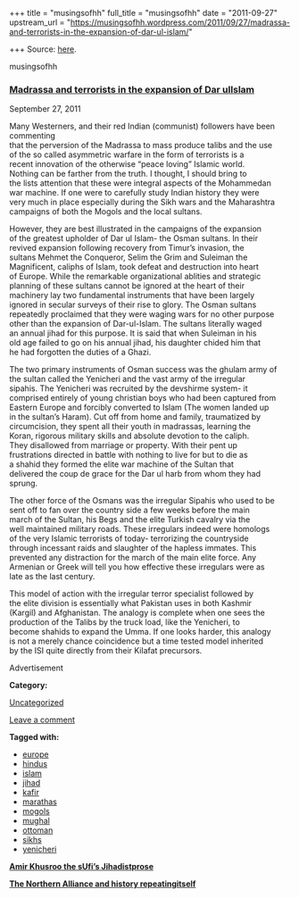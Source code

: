 +++
title = "musingsofhh"
full_title = "musingsofhh"
date = "2011-09-27"
upstream_url = "https://musingsofhh.wordpress.com/2011/09/27/madrassa-and-terrorists-in-the-expansion-of-dar-ul-islam/"

+++
Source: [here](https://musingsofhh.wordpress.com/2011/09/27/madrassa-and-terrorists-in-the-expansion-of-dar-ul-islam/).


musingsofhh


### [Madrassa and terrorists in the expansion of Dar ulIslam](https://musingsofhh.wordpress.com/2011/09/27/madrassa-and-terrorists-in-the-expansion-of-dar-ul-islam/)

September 27, 2011

Many Westerners, and their red Indian (communist) followers have been commenting  
that the perversion of the Madrassa to mass produce talibs and the use  
of the so called asymmetric warfare in the form of terrorists is a  
recent innovation of the otherwise “peace loving” Islamic world.  
Nothing can be farther from the truth. I thought, I should bring to  
the lists attention that these were integral aspects of the Mohammedan  
war machine. If one were to carefully study Indian history they were  
very much in place especially during the Sikh wars and the Maharashtra  
campaigns of both the Mogols and the local sultans.

However, they are best illustrated in the campaigns of the expansion  
of the greatest upholder of Dar ul Islam- the Osman sultans. In their  
revived expansion following recovery from Timur’s invasion, the  
sultans Mehmet the Conqueror, Selim the Grim and Suleiman the  
Magnificent, caliphs of Islam, took defeat and destruction into heart  
of Europe. While the remarkable organizational ablities and strategic  
planning of these sultans cannot be ignored at the heart of their  
machinery lay two fundamental instruments that have been largely  
ignored in secular surveys of their rise to glory. The Osman sultans  
repeatedly proclaimed that they were waging wars for no other purpose  
other than the expansion of Dar-ul-Islam. The sultans literally waged  
an annual jihad for this purpose. It is said that when Suleiman in his  
old age failed to go on his annual jihad, his daughter chided him that  
he had forgotten the duties of a Ghazi.

The two primary instruments of Osman success was the ghulam army of  
the sultan called the Yenicheri and the vast army of the irregular  
sipahis. The Yenicheri was recruited by the devshirme system- it  
comprised entirely of young christian boys who had been captured from  
Eastern Europe and forcibly converted to Islam (The women landed up  
in the sultan’s Haram). Cut off from home and family, traumatized by  
circumcision, they spent all their youth in madrassas, learning the  
Koran, rigorous military skills and absolute devotion to the caliph.  
They disallowed from marriage or property. With their pent up  
frustrations directed in battle with nothing to live for but to die as  
a shahid they formed the elite war machine of the Sultan that  
delivered the coup de grace for the Dar ul harb from whom they had  
sprung.

The other force of the Osmans was the irregular Sipahis who used to be  
sent off to fan over the country side a few weeks before the main  
march of the Sultan, his Begs and the elite Turkish cavalry via the  
well maintained military roads. These irregulars indeed were homologs  
of the very Islamic terrorists of today- terrorizing the countryside  
through incessant raids and slaughter of the hapless immates. This  
prevented any distraction for the march of the main elite force. Any  
Armenian or Greek will tell you how effective these irregulars were as  
late as the last century.

This model of action with the irregular terror specialist followed by  
the elite division is essentially what Pakistan uses in both Kashmir  
(Kargil) and Afghanistan. The analogy is complete when one sees the  
production of the Talibs by the truck load, like the Yenicheri, to  
become shahids to expand the Umma. If one looks harder, this analogy  
is not a merely chance coincidence but a time tested model inherited  
by the ISI quite directly from their Kilafat precursors.

Advertisement

**Category:**

[Uncategorized](https://musingsofhh.wordpress.com/category/uncategorized/)

[Leave a comment](https://musingsofhh.wordpress.com/2011/09/27/madrassa-and-terrorists-in-the-expansion-of-dar-ul-islam/#respond)

**Tagged with:**

- [europe](https://musingsofhh.wordpress.com/tag/europe/)
- [hindus](https://musingsofhh.wordpress.com/tag/hindus/)
- [islam](https://musingsofhh.wordpress.com/tag/islam/)
- [jihad](https://musingsofhh.wordpress.com/tag/jihad/)
- [kafir](https://musingsofhh.wordpress.com/tag/kafir/)
- [marathas](https://musingsofhh.wordpress.com/tag/marathas/)
- [mogols](https://musingsofhh.wordpress.com/tag/mogols/)
- [mughal](https://musingsofhh.wordpress.com/tag/mughal/)
- [ottoman](https://musingsofhh.wordpress.com/tag/ottoman/)
- [sikhs](https://musingsofhh.wordpress.com/tag/sikhs/)
- [yenicheri](https://musingsofhh.wordpress.com/tag/yenicheri/)

**[Amir Khusroo the sUfi’s Jihadistprose](https://musingsofhh.wordpress.com/2011/09/23/amir-khusroo-the-sufis-jihadist-prose/)**

**[The Northern Alliance and history repeatingitself](https://musingsofhh.wordpress.com/2011/10/19/the-northern-alliance-and-history-repeating-itself/)**
